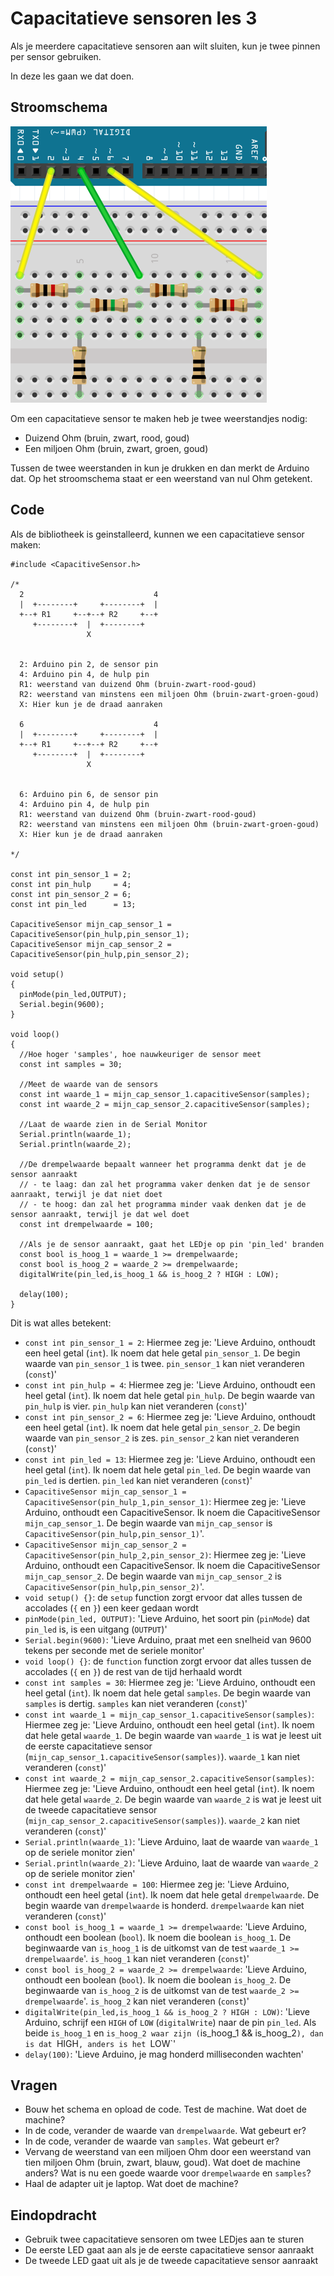 # Capacitatieve sensoren les 3

Als je meerdere capacitatieve sensoren aan wilt sluiten,
kun je twee pinnen per sensor gebruiken.

In deze les gaan we dat doen.

## Stroomschema

![Stroomschema](CapacitatieveSensor3Aansluiten.png)

Om een capacitatieve sensor te maken heb je twee
weerstandjes nodig:

 * Duizend Ohm (bruin, zwart, rood, goud)
 * Een miljoen Ohm (bruin, zwart, groen, goud)

Tussen de twee weerstanden in kun je drukken en dan 
merkt de Arduino dat. Op het stroomschema staat er
een weerstand van nul Ohm getekent.

## Code

Als de bibliotheek is geinstalleerd, kunnen we een capacitatieve sensor maken:

```
#include <CapacitiveSensor.h>

/*
  2                             4 
  |  +--------+     +--------+  |
  +--+ R1     +--+--+ R2     +--+
     +--------+  |  +--------+ 
                 X          

  
  2: Arduino pin 2, de sensor pin
  4: Arduino pin 4, de hulp pin
  R1: weerstand van duizend Ohm (bruin-zwart-rood-goud)
  R2: weerstand van minstens een miljoen Ohm (bruin-zwart-groen-goud)
  X: Hier kun je de draad aanraken

  6                             4
  |  +--------+     +--------+  |
  +--+ R1     +--+--+ R2     +--+
     +--------+  |  +--------+ 
                 X          

  
  6: Arduino pin 6, de sensor pin
  4: Arduino pin 4, de hulp pin
  R1: weerstand van duizend Ohm (bruin-zwart-rood-goud)
  R2: weerstand van minstens een miljoen Ohm (bruin-zwart-groen-goud)
  X: Hier kun je de draad aanraken
 
*/

const int pin_sensor_1 = 2;
const int pin_hulp     = 4;
const int pin_sensor_2 = 6;
const int pin_led      = 13;

CapacitiveSensor mijn_cap_sensor_1 = CapacitiveSensor(pin_hulp,pin_sensor_1);        
CapacitiveSensor mijn_cap_sensor_2 = CapacitiveSensor(pin_hulp,pin_sensor_2);        

void setup()                    
{
  pinMode(pin_led,OUTPUT);
  Serial.begin(9600);
}

void loop()                    
{
  //Hoe hoger 'samples', hoe nauwkeuriger de sensor meet
  const int samples = 30;

  //Meet de waarde van de sensors
  const int waarde_1 = mijn_cap_sensor_1.capacitiveSensor(samples);
  const int waarde_2 = mijn_cap_sensor_2.capacitiveSensor(samples);

  //Laat de waarde zien in de Serial Monitor
  Serial.println(waarde_1);
  Serial.println(waarde_2);

  //De drempelwaarde bepaalt wanneer het programma denkt dat je de sensor aanraakt
  // - te laag: dan zal het programma vaker denken dat je de sensor aanraakt, terwijl je dat niet doet
  // - te hoog: dan zal het programma minder vaak denken dat je de sensor aanraakt, terwijl je dat wel doet
  const int drempelwaarde = 100;
  
  //Als je de sensor aanraakt, gaat het LEDje op pin 'pin_led' branden
  const bool is_hoog_1 = waarde_1 >= drempelwaarde; 
  const bool is_hoog_2 = waarde_2 >= drempelwaarde; 
  digitalWrite(pin_led,is_hoog_1 && is_hoog_2 ? HIGH : LOW);

  delay(100);
}
```

Dit is wat alles betekent:

 * `const int pin_sensor_1 = 2`: Hiermee zeg je: 'Lieve Arduino, onthoudt een heel getal (`int`). Ik noem dat hele getal `pin_sensor_1`. De begin waarde van `pin_sensor_1` is twee. `pin_sensor_1` kan niet veranderen (`const`)'
 * `const int pin_hulp = 4`: Hiermee zeg je: 'Lieve Arduino, onthoudt een heel getal (`int`). Ik noem dat hele getal `pin_hulp`. De begin waarde van `pin_hulp` is vier. `pin_hulp` kan niet veranderen (`const`)'
 * `const int pin_sensor_2 = 6`: Hiermee zeg je: 'Lieve Arduino, onthoudt een heel getal (`int`). Ik noem dat hele getal `pin_sensor_2`. De begin waarde van `pin_sensor_2` is zes. `pin_sensor_2` kan niet veranderen (`const`)'
 * `const int pin_led = 13`: Hiermee zeg je: 'Lieve Arduino, onthoudt een heel getal (`int`). Ik noem dat hele getal `pin_led`. De begin waarde van `pin_led` is dertien. `pin_led` kan niet veranderen (`const`)'
 * `CapacitiveSensor mijn_cap_sensor_1 = CapacitiveSensor(pin_hulp_1,pin_sensor_1)`: Hiermee zeg je: 'Lieve Arduino, onthoudt een CapacitiveSensor. Ik noem die CapacitiveSensor `mijn_cap_sensor_1`. De begin waarde van `mijn_cap_sensor` is `CapacitiveSensor(pin_hulp,pin_sensor_1)`'.
 * `CapacitiveSensor mijn_cap_sensor_2 = CapacitiveSensor(pin_hulp_2,pin_sensor_2)`: Hiermee zeg je: 'Lieve Arduino, onthoudt een CapacitiveSensor. Ik noem die CapacitiveSensor `mijn_cap_sensor_2`. De begin waarde van `mijn_cap_sensor_2` is `CapacitiveSensor(pin_hulp,pin_sensor_2)`'.
 * `void setup() {}`: de `setup` function zorgt ervoor dat alles tussen de accolades (`{` en `}`) een keer gedaan wordt
 * `pinMode(pin_led, OUTPUT)`: 'Lieve Arduino, het soort pin (`pinMode`) dat `pin_led` is, is een uitgang (`OUTPUT`)'	
 * `Serial.begin(9600)`: 'Lieve Arduino, praat met een snelheid van 9600 tekens per seconde met de seriele monitor'
 * `void loop() {}`: de `function` function zorgt ervoor dat alles tussen de accolades (`{` en `}`) de rest van de tijd herhaald wordt
 * `const int samples = 30`: Hiermee zeg je: 'Lieve Arduino, onthoudt een heel getal (`int`). Ik noem dat hele getal `samples`. De begin waarde van `samples` is dertig. `samples` kan niet veranderen (`const`)'
 * `const int waarde_1 = mijn_cap_sensor_1.capacitiveSensor(samples)`: Hiermee zeg je: 'Lieve Arduino, onthoudt een heel getal (`int`). Ik noem dat hele getal `waarde_1`. De begin waarde van `waarde_1` is wat je leest uit de eerste capacitatieve sensor (`mijn_cap_sensor_1.capacitiveSensor(samples)`). `waarde_1` kan niet veranderen (`const`)'
 * `const int waarde_2 = mijn_cap_sensor_2.capacitiveSensor(samples)`: Hiermee zeg je: 'Lieve Arduino, onthoudt een heel getal (`int`). Ik noem dat hele getal `waarde_2`. De begin waarde van `waarde_2` is wat je leest uit de tweede capacitatieve sensor (`mijn_cap_sensor_2.capacitiveSensor(samples)`). `waarde_2` kan niet veranderen (`const`)'
 * `Serial.println(waarde_1)`: 'Lieve Arduino, laat de waarde van `waarde_1` op de seriele monitor zien'
 * `Serial.println(waarde_2)`: 'Lieve Arduino, laat de waarde van `waarde_2` op de seriele monitor zien'
 * `const int drempelwaarde = 100`: Hiermee zeg je: 'Lieve Arduino, onthoudt een heel getal (`int`). Ik noem dat hele getal `drempelwaarde`. De begin waarde van `drempelwaarde` is honderd. `drempelwaarde` kan niet veranderen (`const`)'
 * `const bool is_hoog_1 = waarde_1 >= drempelwaarde`: 'Lieve Arduino, onthoudt een boolean (`bool`). Ik noem die boolean `is_hoog_1`. De beginwaarde van `is_hoog_1` is de uitkomst van de test `waarde_1 >= drempelwaarde`'. `is_hoog_1` kan niet veranderen (`const`)'
 * `const bool is_hoog_2 = waarde_2 >= drempelwaarde`: 'Lieve Arduino, onthoudt een boolean (`bool`). Ik noem die boolean `is_hoog_2`. De beginwaarde van `is_hoog_2` is de uitkomst van de test `waarde_2 >= drempelwaarde`'. `is_hoog_2` kan niet veranderen (`const`)'
 * `digitalWrite(pin_led,is_hoog_1 && is_hoog_2 ? HIGH : LOW)`: 'Lieve Arduino, schrijf een `HIGH` of `LOW` (`digitalWrite`) naar de pin `pin_led`. Als beide `is_hoog_1` en `is_hoog_2 waar zijn (`is_hoog_1 && is_hoog_2`), dan is dat `HIGH`, anders is het `LOW`'
 * `delay(100)`: 'Lieve Arduino, je mag honderd milliseconden wachten'

## Vragen

 * Bouw het schema en opload de code. Test de machine. Wat doet de machine?
 * In de code, verander de waarde van `drempelwaarde`. Wat gebeurt er?
 * In de code, verander de waarde van `samples`. Wat gebeurt er?
 * Vervang de weerstand van een miljoen Ohm door een weerstand van tien miljoen Ohm (bruin, zwart, blauw, goud). Wat doet de machine anders? Wat is nu een goede waarde voor `drempelwaarde` en `samples`?
 * Haal de adapter uit je laptop. Wat doet de machine?

## Eindopdracht

 * Gebruik twee capacitatieve sensoren om twee LEDjes aan te sturen
 * De eerste LED gaat aan als je de eerste capacitatieve sensor aanraakt
 * De tweede LED gaat uit als je de tweede capacitatieve sensor aanraakt
